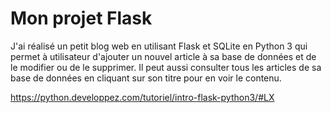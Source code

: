 # Mon projet Flask

J'ai réalisé un petit blog web en utilisant Flask et SQLite en Python 3 qui
permet à utilisateur d'ajouter un nouvel article à sa base de données et de le modifier
ou de le supprimer. Il peut aussi consulter tous les articles de sa base de données
en cliquant sur son titre pour en voir le contenu.

https://python.developpez.com/tutoriel/intro-flask-python3/#LX
